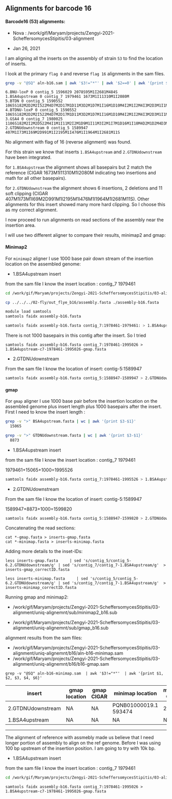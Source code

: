 ## Alignments for barcode 16

####  Barcode16 (53) alignments:

* Nova : /work/gif/Maryam/projects/Zengyi-2021-ScheffersomycesStipitis/03-alignment

* Jan 26, 2021

I am aligning all the inserts on the assembly of strain `53` to find the location of inserts.

I look at the primary `flag 0` and reverse `flag 16` alignments in the sam files.


```bash
grep -v "@SQ" aln-b16.sam | awk '$3!="*"' | awk '$2==0' | awk '{print $1, $2, $3, $4, $6}'
```
```grep -v "@SQ" aln-b16.sam | awk '$3!="*"' | awk '$2==0' | awk '{print $1, $2, $3, $4, $6}'
6.BNU-loxP 0 contig_5 1596029 2078S95M1I2681M484S
1.BSA4upstream 0 contig_7 1979461 1673M1I11310M1I2080M
5.BTDN 0 contig_5 1590552 1065S182M2D2M2I522M4D7M2D17M1D11M3D2M1D7M1I16M1D10M4I2M1I2M4I3M2D3M1I1M1I4M1I7M7I3M1D12M2D7M1D5M1D16M2I7M1D5M2D4M1I1M3D4M1D4M1D7M4D11M2D2M1D6M3I9M4D2M5D3M1I8M1D6M1D10M2I1M3I8M4I4M5I18M4I2124M1I476M1I1964M1I1165M477S
4.BTDNU-loxP 0 contig_5 1590552 1065S182M2D2M2I522M4D7M2D17M1D11M3D2M1D7M1I16M1D10M4I2M1I2M4I3M2D3M1I1M1I4M1I7M7I3M1D12M2D7M1D5M1D16M2I7M1D5M2D4M1I1M3D4M1D4M1D7M4D11M2D2M1D6M3I9M4D2M5D3M1I8M1D6M1D10M2I1M3I8M4I4M5I18M4I2124M1I476M1I1964M1I2681M484S
3.GSA4 0 contig_7 1980025 1106S182M2I2M2D522M4I1M1I11M2I2M1D9M1I11M3I2M1I7M1D16M1I10M4D2M1D2M4D3M2I3M1D1M1D4M1D8M4D3M2D12M2I7M1I5M1I16M2D7M1I5M2I4M1D1M3I4M1I4M1I7M4I11M2I11M3I11M5I3M1D8M1I6M1I10M2D1M3D8M4D4M5D18M4D101M1I11310M1I2559M
2.GTDNUdownstream 0 contig_5 1589947 407M1I73M1I69M2D991M1I2195M1I476M1I1964M1I2681M11S
```

No alignment with flag of 16 (reverse alignment) was found.

For this strain we know that inserts `1.BSA4upstream` and `2.GTDNUdownstream` have been integrated.

for `1.BSA4upstream` the alignment shows all basepairs but 2 match the reference (CIGAR 1673M1I11310M1I2080M indicating two insertions and math for all other basepairs).

for `2.GTDNUdownstream` the alignment shows 6 insertions, 2 deletions and 11 soft clipping (CIGAR 407M1I73M1I69M2D991M1I2195M1I476M1I1964M1I2681M11S). Other alignments for this insert showed many more hard clipping. So I choose this as my correct alignment.

I now proceed to run alignments on read sections of the assembly near the insertion area.

I will use two different aligner to compare their results, minimap2 and gmap:

#### Minimap2

For `minimap2` aligner I use 1000 base pair down stream of the insertion location on the assembled genome:

* 1.BSA4upstream insert

from the sam file I know the insert location : contig_7 1979461

```bash
cd /work/gif/Maryam/projects/Zengyi-2021-ScheffersomycesStipitis/03-alignment/uniq-alignemnt/b16

cp ../../../02-fly/out_flye_b16/assembly.fasta ./assembly-b16.fasta

module load samtools
samtools faidx assembly-b16.fasta

samtools faidx assembly-b16.fasta contig_7:1978461-1979461: > 1.BSA4upstream-c7-1978461-1979461-minimap.fasta
```

There is not 1000 basepairs in this contig after the insert. So I tried
```
samtools faidx assembly-b16.fasta contig_7:1978461-1995026 > 1.BSA4upstream-c7-1978461-1995026-gmap.fasta
```
* 2.GTDNUdownstream

From the sam file I know the location of insert: contig-5:1589947

```bash
samtools faidx assembly-b16.fasta contig_5:1588947-1589947 > 2.GTDNUdownstream-c5-1588947-1589947-minimap.fasta
```

#### gmap

For `gmap` aligner I use 1000 base pair before the insertion location on the assembled genome plus insert length plus 1000 basepairs after the insert. First I need to know the insert length :

```bash
grep -v ">" BSA4upstream.fasta | wc | awk '{print $3-$1}'
  15065

grep -v ">" GTDNUdownstream.fasta | wc | awk '{print $3-$1}'
  8873
```
* 1.BSA4upstream insert

from the sam file I know the insert location : contig_7 1979461

1979461+15065+1000=1995526

```bash
samtools faidx assembly-b16.fasta contig_7:1978461-1995526 > 1.BSA4upstream-c7-1978461-1995526-gmap.fasta
```

* 2.GTDNUdownstream

From the sam file I know the location of insert: contig-5:1589947

1589947+8873+1000=1599820

```bash
samtools faidx assembly-b16.fasta contig_5:1588947-1599820 > 2.GTDNUdownstream-c5-1588947-1599820-gmap.fasta
```

Concatenating the read sections:

```
cat *-gmap.fasta > inserts-gmap.fasta
cat *-minimap.fasta > inserts-minimap.fasta
```

Adding more details to the inset-IDs:

```
less inserts-gmap.fasta     | sed 's/contig_5/contig_5-6.2.GTDNUdownstream/g' | sed 's/contig_7/contig_7-1.BSA4upstream/g'  > inserts-gmap_correctID.fasta

less inserts-minimap.fasta     | sed 's/contig_5/contig_5-6.2.GTDNUdownstream/g' | sed 's/contig_7/contig_7-1.BSA4upstream/g'  > inserts-minimap_correctID.fasta
```

Running gmap and minimap2:


*  /work/gif/Maryam/projects/Zengyi-2021-ScheffersomycesStipitis/03-alignment/uniq-alignemnt/sub/minimap2_b16.sub

* /work/gif/Maryam/projects/Zengyi-2021-ScheffersomycesStipitis/03-alignment/uniq-alignemnt/sub/gmap_b16.sub

alignment results from the sam files:

* /work/gif/Maryam/projects/Zengyi-2021-ScheffersomycesStipitis/03-alignment/uniq-alignemnt/b16/aln-b16-minimap.sam
* /work/gif/Maryam/projects/Zengyi-2021-ScheffersomycesStipitis/03-alignment/uniq-alignemnt/b16/b16-gmap.sam

```
grep -v "@SQ" aln-b16-minimap.sam  | awk '$3!="*"'  | awk '{print $1, $2, $3, $4, $6}'

```

| insert | gmap location | gmap CIGAR|  minimap location | minimap CIGAR|
| --- | --- | --- | ---| ---|
| 2.GTDNUdownstream| NA |NA|PQNB01000019.1 593474 | 2S999M |
| 1.BSA4upstream|NA| NA |NA|NA|


----------
The alignment of reference with assmebly made us believe that I need longer portion of assembly to align on the ref genome. Before I was using 100 bp upstream of the insertion position. I am going to try with 10k bp.

* 1.BSA4upstream insert

from the sam file I know the insert location : contig_7 1979461

```bash
cd /work/gif/Maryam/projects/Zengyi-2021-ScheffersomycesStipitis/03-alignment/uniq-alignemnt/b16
```

```
samtools faidx assembly-b16.fasta contig_7:1978461-1995026 > 1.BSA4upstream-c7-1978461-1995026-gmap.fasta
```
